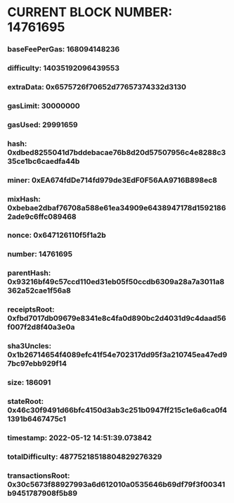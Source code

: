 # CURRENT BLOCK NUMBER: 14761695

### baseFeePerGas: 168094148236
### difficulty: 14035192096439553
### extraData: 0x6575726f70652d77657374332d3130
### gasLimit: 30000000
### gasUsed: 29991659
### hash: 0xdbed8255041d7bddebacae76b8d20d57507956c4e8288c335ce1bc6caedfa44b
### miner: 0xEA674fdDe714fd979de3EdF0F56AA9716B898ec8
### mixHash: 0xbebae2dbaf76708a588e61ea34909e6438947178d15921862ade9c6ffc089468
### nonce: 0x647126110f5f1a2b
### number: 14761695
### parentHash: 0x93216bf49c57ccd110ed31eb05f50ccdb6309a28a7a3011a8362a52cae1f56a8
### receiptsRoot: 0xfbd7017db09679e8341e8c4fa0d890bc2d4031d9c4daad56f007f2d8f40a3e0a
### sha3Uncles: 0x1b26714654f4089efc41f54e702317dd95f3a210745ea47ed97bc97ebb929f14
### size: 186091
### stateRoot: 0x46c30f9491d66bfc4150d3ab3c251b0947ff215c1e6a6ca0f41391b6467475c1
### timestamp: 2022-05-12 14:51:39.073842
### totalDifficulty: 48775218518804829276329
### transactionsRoot: 0x30c5673f88927993a6d612010a0535646b69df79f3f00341b9451787908f5b89
